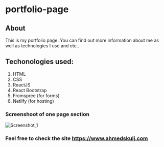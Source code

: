 # portfolio-page
## About
This is my portfolio page. You can find out more information about me as well as technologies I use and etc..
## Techonologies used:
1. HTML
2. CSS
3. ReactJS
4. React Bootstrap
5. Fromspree (for forms)
6. Netlify (for hosting)
### Screenshoot of one page section
![Screenshot_1](https://user-images.githubusercontent.com/66512187/117584969-3a431500-b110-11eb-8732-1dd8110c77db.png)

### Feel free to check the site https://www.ahmedskulj.com
